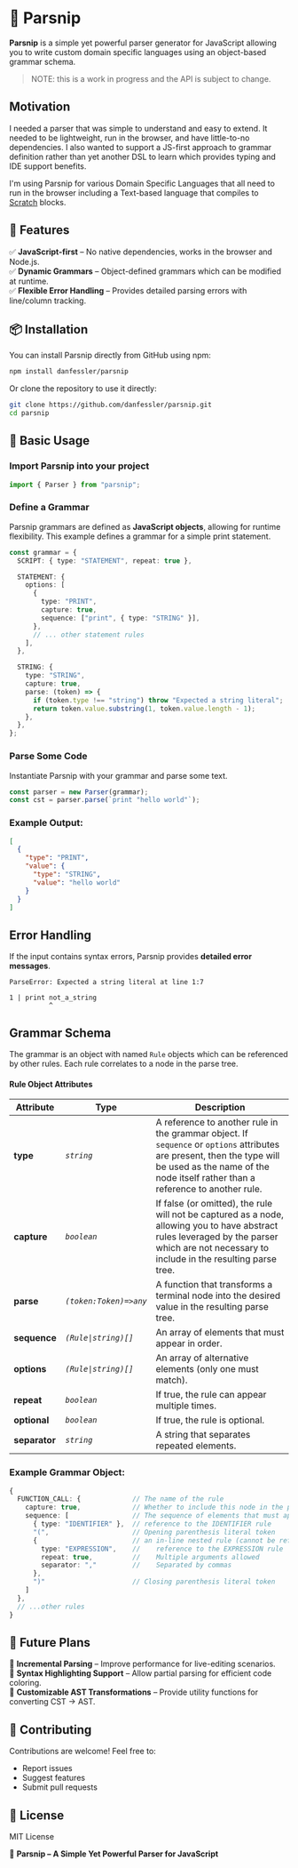 # 🌱 Parsnip

**Parsnip** is a simple yet powerful parser generator for JavaScript allowing you to write custom domain specific languages using an object-based grammar schema.

> NOTE: this is a work in progress and the API is subject to change.

## Motivation

I needed a parser that was simple to understand and easy to extend. It needed to be lightweight, run in the browser, and have little-to-no dependencies. I also wanted to support a JS-first approach to grammar definition rather than yet another DSL to learn which provides typing and IDE support benefits.

I'm using Parsnip for various Domain Specific Languages that all need to run in the browser including a Text-based language that compiles to [Scratch](https://scratch.mit.edu/) blocks.

## 🚀 Features

✅ **JavaScript-first** – No native dependencies, works in the browser and Node.js.  
✅ **Dynamic Grammars** – Object-defined grammars which can be modified at runtime.  
✅ **Flexible Error Handling** – Provides detailed parsing errors with line/column tracking.

## 📦 Installation

You can install Parsnip directly from GitHub using npm:

```sh
npm install danfessler/parsnip
```

Or clone the repository to use it directly:

```sh
git clone https://github.com/danfessler/parsnip.git
cd parsnip
```

## 🔧 Basic Usage

### **Import Parsnip into your project**

```ts
import { Parser } from "parsnip";
```

### **Define a Grammar**

Parsnip grammars are defined as **JavaScript objects**, allowing for runtime flexibility. This example defines a grammar for a simple print statement.

```ts
const grammar = {
  SCRIPT: { type: "STATEMENT", repeat: true },

  STATEMENT: {
    options: [
      {
        type: "PRINT",
        capture: true,
        sequence: ["print", { type: "STRING" }],
      },
      // ... other statement rules
    ],
  },

  STRING: {
    type: "STRING",
    capture: true,
    parse: (token) => {
      if (token.type !== "string") throw "Expected a string literal";
      return token.value.substring(1, token.value.length - 1);
    },
  },
};
```

### **Parse Some Code**

Instantiate Parsnip with your grammar and parse some text.

```ts
const parser = new Parser(grammar);
const cst = parser.parse(`print "hello world"`);
```

### **Example Output:**

```json
[
  {
    "type": "PRINT",
    "value": {
      "type": "STRING",
      "value": "hello world"
    }
  }
]
```

## **Error Handling**

If the input contains syntax errors, Parsnip provides **detailed error messages**.

```
ParseError: Expected a string literal at line 1:7

1 | print not_a_string
          ^
```

## Grammar Schema

The grammar is an object with named `Rule` objects which can be referenced by other rules. Each rule correlates to a node in the parse tree.

#### Rule Object Attributes

| Attribute     | Type                   | Description                                                                                                                                                                                              |
| ------------- | ---------------------- | -------------------------------------------------------------------------------------------------------------------------------------------------------------------------------------------------------- |
| **type**      | _`string`_             | A reference to another rule in the grammar object. If `sequence` or `options` attributes are present, then the type will be used as the name of the node itself rather than a reference to another rule. |
| **capture**   | _`boolean`_            | If false (or omitted), the rule will not be captured as a node, allowing you to have abstract rules leveraged by the parser which are not necessary to include in the resulting parse tree.              |
| **parse**     | _`(token:Token)=>any`_ | A function that transforms a terminal node into the desired value in the resulting parse tree.                                                                                                           |
| **sequence**  | _`(Rule\|string)[]`_   | An array of elements that must appear in order.                                                                                                                                                          |
| **options**   | _`(Rule\|string)[]`_   | An array of alternative elements (only one must match).                                                                                                                                                  |
| **repeat**    | _`boolean`_            | If true, the rule can appear multiple times.                                                                                                                                                             |
| **optional**  | _`boolean`_            | If true, the rule is optional.                                                                                                                                                                           |
| **separator** | _`string`_             | A string that separates repeated elements.                                                                                                                                                               |

### Example Grammar Object:

```ts
{
  FUNCTION_CALL: {             // The name of the rule
    capture: true,             // Whether to include this node in the parse tree
    sequence: [                // The sequence of elements that must appear in order
      { type: "IDENTIFIER" },  // reference to the IDENTIFIER rule
      "(",                     // Opening parenthesis literal token
      {                        // an in-line nested rule (cannot be referenced)
        type: "EXPRESSION",    //    reference to the EXPRESSION rule
        repeat: true,          //    Multiple arguments allowed
        separator: ","         //    Separated by commas
      },
      ")"                      // Closing parenthesis literal token
    ]
  },
  // ...other rules
}
```

## 📌 Future Plans

🔹 **Incremental Parsing** – Improve performance for live-editing scenarios.  
🔹 **Syntax Highlighting Support** – Allow partial parsing for efficient code coloring.  
🔹 **Customizable AST Transformations** – Provide utility functions for converting CST → AST.

## 🤝 Contributing

Contributions are welcome! Feel free to:

- Report issues
- Suggest features
- Submit pull requests

## 📜 License

MIT License

🌱 **Parsnip – A Simple Yet Powerful Parser for JavaScript**
